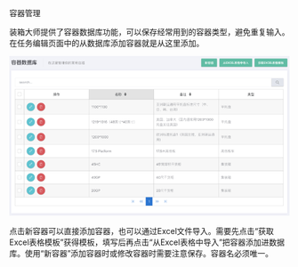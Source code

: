 容器管理

装箱大师提供了容器数据库功能，可以保存经常用到的容器类型，避免重复输入。在任务编辑页面中的从数据库添加容器就是从这里添加。

![](/assets/4.66.png)

点击新容器可以直接添加容器，也可以通过Excel文件导入。需要先点击“获取Excel表格模板”获得模板，填写后再点击“从Excel表格中导入”把容器添加进数据库。使用“新容器”添加容器时或修改容器时需要注意保存。容器名必须唯一。

